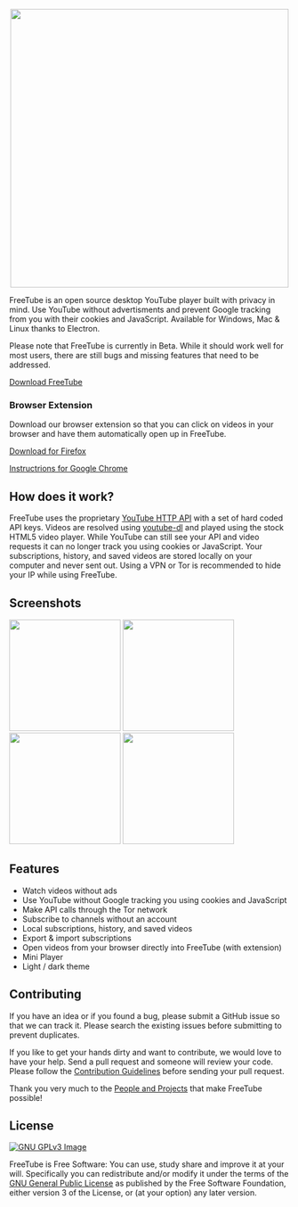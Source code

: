 <p align="center">
 <img src="https://freetubeapp.github.io/images/logoColor.png" width=500 align="center">
</p>

FreeTube is an open source desktop YouTube player built with privacy in mind.
Use YouTube without advertisments and prevent Google tracking from you with their cookies and JavaScript.
Available for Windows, Mac & Linux thanks to Electron.

Please note that FreeTube is currently in Beta. While it should work well for
most users, there are still bugs and missing features that need to be
addressed.

[Download FreeTube](https://github.com/FreeTubeApp/FreeTube/releases)

### Browser Extension

Download our browser extension so that you can click on videos in your browser and have them automatically open up in FreeTube.

[Download for Firefox](https://addons.mozilla.org/en-US/firefox/addon/freetube-redirect/)

[Instructrions for Google Chrome](https://github.com/FreeTubeApp/FreeTube/wiki/Browser-Extension)

## How does it work?
FreeTube uses the proprietary [YouTube HTTP
API](https://developers.google.com/youtube/v3/getting-started) with a set of
hard coded API keys.  Videos are resolved using
[youtube-dl](https://rg3.github.io/youtube-dl/)
 and played using the stock HTML5 video
player.  While YouTube can still see your API and video requests it can no
longer track you using cookies or JavaScript. Your subscriptions, history, and
saved videos are stored locally on your computer and never sent out.  Using a VPN or Tor is recommended
to hide your IP while using FreeTube.

## Screenshots
<img src="https://freetubeapp.github.io/images/FreeTube1.png" width=200> <img src="https://freetubeapp.github.io/images/FreeTube2.png" width=200> <img src="https://freetubeapp.github.io/images/FreeTube3.png" width=200> <img src="https://freetubeapp.github.io/images/FreeTube5.png" width=200>

## Features
* Watch videos without ads
* Use YouTube without Google tracking you using cookies and JavaScript
* Make API calls through the Tor network
* Subscribe to channels without an account
* Local subscriptions, history, and saved videos
* Export & import subscriptions
* Open videos from your browser directly into FreeTube (with extension)
* Mini Player
* Light / dark theme

## Contributing
If you have an idea or if you found a bug, please submit a GitHub issue so that
we can track it.  Please search the existing issues before submitting to
prevent duplicates.

If you like to get your hands dirty and want to contribute, we would love to
have your help.  Send a pull request and someone will review your code. Please
follow the [Contribution
Guidelines](https://github.com/FreeTubeApp/FreeTube/blob/master/CONTRIBUTING.md)
before sending your pull request.

Thank you very much to the [People and Projects](https://github.com/FreeTubeApp/FreeTube/wiki/Credits) that make FreeTube possible!

## License
[![GNU GPLv3 Image](https://www.gnu.org/graphics/gplv3-127x51.png)](http://www.gnu.org/licenses/gpl-3.0.en.html)  

FreeTube is Free Software: You can use, study share and improve it at your
will. Specifically you can redistribute and/or modify it under the terms of the
[GNU General Public License](https://www.gnu.org/licenses/gpl.html) as
published by the Free Software Foundation, either version 3 of the License, or
(at your option) any later version.  
